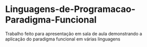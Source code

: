 # Linguagens-de-Programacao-Paradigma-Funcional
Trabalho feito para apresentação em sala de aula demonstrando a aplicação do paradigma funcional em várias linguagens
